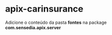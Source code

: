 # apix-carinsurance

Adicione o conteúdo da pasta **fontes** na package **com.sensedia.apix.server**
